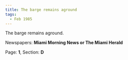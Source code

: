 ```yaml
---  
title: The barge remains aground  
tags:  
  - Feb 1985  
---  
```

  
The barge remains aground.  
  
Newspapers: **Miami Morning News or The Miami Herald**  
  
Page: **1**, Section: **D** 
